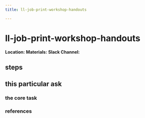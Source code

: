 ```yaml
---
title: ll-job-print-workshop-handouts

---
```


# ll-job-print-workshop-handouts

**Location:** 
**Materials:** 
**Slack Channel:** 

## steps

## this particular ask

### the core task

### references